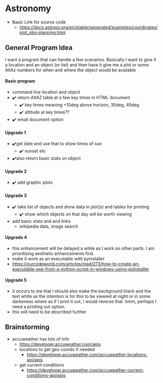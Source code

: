 # Astronomy

* Basic Link for source code
    * https://docs.astropy.org/en/stable/generated/examples/coordinates/plot_obs-planning.html
 
## General Program Idea
I want a program that can handle a few scenarios.  Basically I want to give it a 
location and an object (or list) and then have it give me a plot or some AltAz
numbers for when and where the object would be available
#### Basic program
* command line location and object
* :heavy_check_mark: return AltAZ table at a few key times in HTML document 
    * :heavy_check_mark: key times meaning +10deg above horizon, 30deg, 45deg
    * :heavy_check_mark: altitude at key times??
* :heavy_check_mark: email document option
#### Upgrade 1
* :heavy_check_mark:get date and use that to show times of sun
    * :heavy_check_mark: sunset etc
* :heavy_check_mark:also return basic stats on object
#### Upgrade 2
* :heavy_check_mark: add graphic plots
#### Upgrade 3
* :heavy_check_mark: take list of objects and show data in plot(s) and tables for printing
    * :heavy_check_mark: show which objects on that day will be worth viewing
* add basic stats and and links
    * wikipedia data, image search
#### Upgrade 4
* this enhancement will be delayed a while as I work on other parts.  I am prioritizing aesthetic enhancements first. 
* make it work as an executable with pyinstaller
* https://ourcodeworld.com/articles/read/273/how-to-create-an-executable-exe-from-a-python-script-in-windows-using-pyinstaller
#### Upgrade 5
* it occurs to me that I should also make the background black and the text white as the intention is for this to be viewied at night or in some darkeness where as if I print it out, I would reverse that.  hmm, perhaps I need a printing out option.
* this will need to be described further
## Brainstorming
* accuweather has lots of info
    * https://developer.accuweather.com/apis
    * locations to get geo coords if needed
        * https://developer.accuweather.com/accuweather-locations-api/apis
    * get current conditions
        * https://developer.accuweather.com/accuweather-current-conditions-api/apis
    


